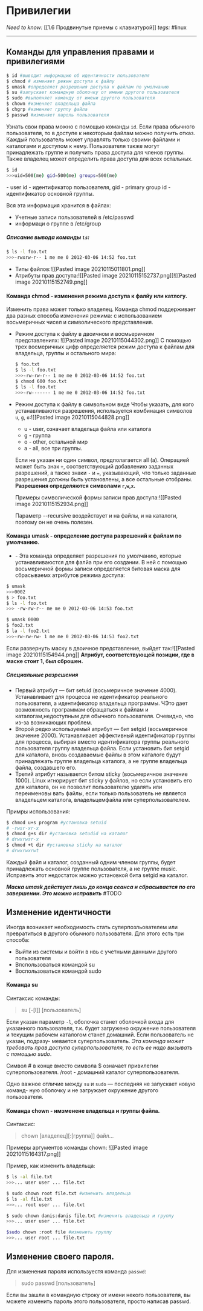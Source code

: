 # Привилегии
*Need to know:* [[1.6 Продвинутые приемы с клавиатурой]]
*tegs:* #linux

---

## Команды для управления правами и привилегиями
```bash
$ id #выводит информацию об идентичности пользователя
$ chmod # изменяет режим доступа к файлу
$ umask #определяет разрешения доступа к файлам по умолчанию
$ su #запускает командную оболочку от имени другого пользователя
$ sudo #выполняет команду от имени другого пользователя
$ chown #изменяет владельца файла
$ chgrp #изменяет группу файла
$ passwd #изменяет пароль пользователя
```

Узнать свои права можно с помощью команды `id`. Если права обычного пользователя, то в доступе к некоторым файлам можно получить отказ. Каждый пользователь может управлять только своими файлами и каталогами и доступом к нему. Пользователя также могут принадлежать группе и получить права доступа для членов группы. Также владелец может определить права доступа для всех остальных.
```bash
$ id
>>>uid=500(me) gid=500(me) groups=500(me)
```
\- user id - идентификатор пользователя, gid - primary group id - идентификатор основной группы.

Вся эта информация хранится в файлах:
- Учетные записи пользователей в /etc/passwd
- информаци о группе в /etc/group

##### Описание вывода команды `ls`:
```bash
$ ls -l foo.txt
>>>-rwxrw-r-- 1 me me 0 2012-03-06 14:52 foo.txt
```
- Типы файлов:![[Pasted image 20210115011801.png]]
- Атрибуты прав доступа:![[Pasted image 20210115152737.png]]![[Pasted image 20210115152749.png]]


#### Команда chmod - изменения режима доступа к фалйу или катлогу.
Изменить права может только владелец. Команда chmod поддерживает два разных способа изменения режима: с использованием восьмеричных чисел и символического представления.

- Режим доступа к файлу в двоичном и восмьеричном представлениях:
	![[Pasted image 20210115044302.png]]
	C помощью трех восмеричных цифр определяется режим доступа к файлам для владельца, группы и остального мира:
	```bash
	$ foo.txt
	$ ls -l foo.txt
	>>>-rw-rw-r-- 1 me me 0 2012-03-06 14:52 foo.txt
	$ chmod 600 foo.txt
	$ ls -l foo.txt
	>>>-rw------- 1 me me 0 2012-03-06 14:52 foo.txt
	```

- Режим доступа к файлу в символьном виде Чтобы указать, для кого устанавливаются разрешения, используется комбинация символов `u`, `g`, `o`:![[Pasted image 20210115044828.png]]
	- u - user, означает владельца файла или каталога
	- g - группа
	- o - other, остальной мир
	- a - all, все три группы.

	Если не указан ни один символ, предполагается all (a). Операцией может быть знак `+`, соответствующий добавлению заданных разрешений, а также знаки `-` и `=`, указывающий, что только заданные разрешения должны быть установлены, а все остальные отобраны. 
	**Разрешения определяются символами `r`,`w`,`x`.**
	
	Примеры символической формы записи прав доступа:![[Pasted image 20210115152934.png]]

	Параметр --recursive воздействует и на файлы, и на каталоги, поэтому он не очень полезен.
	
#### Команда umask - определение доступа разрешений к файлам по умолчанию.
- \- Эта команда определяет разрешения по умолчанию, которые устанавливаюстся для фалйа при его создании. В ней с помощью восьмеричной формы записи определяется битовая маска для сбрасываемх атрибутов режима доступа:
```bash
$ umask
>>>0002
$ > foo.txt
$ ls -l foo.txt
>>> -rw-rw-r-- me me 0 2012-03-06 14:53 foo.txt

$ umask 0000
$ foo2.txt
$ la -l foo2.txt
>>>-rw-rw-rw- 1 me me 0 2012-03-06 14:53 foo2.txt
```

Если развернуть маску в двоичное представление, выйдет так:![[Pasted image 20210115154944.png]]
**Атрибут, соответствующей позиции, где в маске стоит 1, был сброшен.**

##### Специальные разрешения
- Первый атрибут — бит setuid (восьмеричное значение 4000). Устанавливает для процесса не идентификатор реального пользователя, а идентификатор владельца программы. ЧЭто дает возможность программам обращаться к файлам и каталогам,недоступным для обычного пользователя. Очевидно, что из-за возникающих проблем.
- Второй редко используемый атрибут — бит setgid (восьмеричное значение 2000). Устанавливает эффективный идентификатор группы для процесса, выбирая вместо идентификатора группы реального пользователя группу владельца файла. Если установить бит setgid для каталога, вновь создаваемые файлы в этом каталоге будут принадлежать группе владельца каталога, а не группе владельца файла, создавшего его. 
- Третий атрибут называется битом sticky (восьмеричное значение 1000). Linux игнорирует бит sticky у файлов, но если установить его для каталога, он не позволит пользователю удалять или переименовы вать файлы, если только пользователь не является владельцем каталога, владельцемфайла или суперпользователем. 

Примры использования:
```bash 
$ chmod u+s program #установка setuid
# -rwsr-xr-x
$ chmod g+s dir #установка setudid на каталог
# drwxrwsr-x
$ chmod +t dir #установка sticky на каталог
# drwxrwxrwt
```

Каждый файл и каталог, созданный одним членом группы, будет принадлежать основной группе пользователя, а не группе music. Исправить этот недостаток можно установкой бита setgid на каталог.

***Маска umask действует лишь до конца сеанса и сбрасывается по его завершении. Это можно исправить*** #TODO  <?Добавить ссылку на будующую главу, где будет описано, как это исправить?>


## Изменение идентичности
Иногда возникает необходимость стать суперпозльователем или превратиться в другого обычного пользователя. Для этого есть три способа:
- Выйти из системы и войти в нвь с учетными данными другого пользователя
- Впспользоваться командой su
- Воспользоваться командой sudo

#### Команда su
Синтаксис команды:
> su [-[l]] [пользователь]

Если указан параметр `-l`, оболочка станет оболочкой входа для указанного пользователя, т.к. будет загружено окружение пользователя и текущим рабочем каталогом станет домашний. Если пользователь не указан, подразу-
мевается суперпользователь. *Эта команда может требовать прав доступа суперпользователя, то есть ее надо вызывать с помощью sudo*.

Символ # в конце вместо символа $ означает привилегии суперпользователя. /root - домашний каталог суперпользователя.

Одно важное отличие между `su` и `sudo` — последняя не запускает новую команд-
ную оболочку и не загружает окружение другого пользователя.

#### Команда chown - имзменене владельца и группы файла.
Синтаксис:
>chown [владелец][:[группа]] файл...

Примеры аргументов команды chown: ![[Pasted image 20210115164317.png]]

Пример, как изменить владельца:
```bash
$ ls -al file.txt
>>>... user user ... file.txt

$ sudo chown root file.txt #изменить владельца
$ ls -al file.txt
>>>... root user ... file.txt

$ sudo chown danis:danis file.txt #изменить владельца и группу
>>>... user user ... file.txt

$sudo chown :root file #изменить группу
>>>... user root ... file.txt
```

## Изменение своего пароля.
Для изменения пароля используестя команда `passwd`:
>sudo passwd [пользователь]

Если вы зашли в командную строку от имени некого пользователя, вы можете изменить пароль этого пользователя, просто написав passwd.